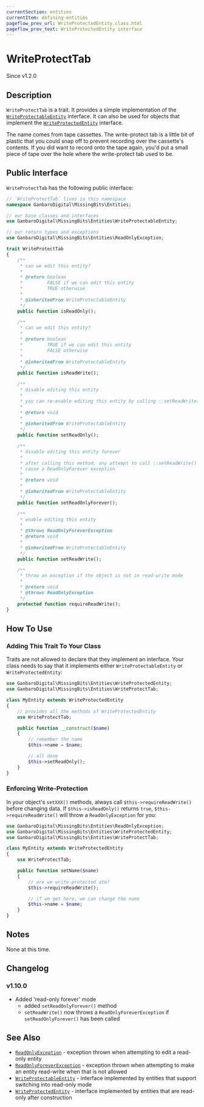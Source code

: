 ```yaml
---
currentSection: entities
currentItem: defining-entities
pageflow_prev_url: WriteProtectedEntity.class.html
pageflow_prev_text: WriteProtectedEntity interface
---
```


# WriteProtectTab

<div class="callout info">
Since v1.2.0
</div>

## Description

`WriteProtectTab` is a trait. It provides a simple implementation of the [`WriteProtectableEntity`](WriteProtectableEntity.class.html) interface. It can also be used for objects that implement the [`WriteProtectedEntity`](WriteProtectedEntity.class.html) interface.

<div class="callout info">
The name comes from tape cassettes. The write-protect tab is a little bit of plastic that you could snap off to prevent recording over the cassette's contents. If you did want to record onto the tape again, you'd put a small piece of tape over the hole where the write-protect tab used to be.
</div>

## Public Interface

`WriteProtectTab` has the following public interface:

```php
// `WriteProtectTab` lives in this namespace
namespace GanbaroDigital\MissingBits\Entities;

// our base classes and interfaces
use GanbaroDigital\MissingBits\Entities\WriteProtectableEntity;

// our return types and exceptions
use GanbaroDigital\MissingBits\Entities\ReadOnlyException;

trait WriteProtectTab
{
    /**
     * can we edit this entity?
     *
     * @return boolean
     *         FALSE if we can edit this entity
     *         TRUE otherwise
     *
     * @inheritedFrom WriteProtectableEntity
     */
    public function isReadOnly();

    /**
     * can we edit this entity?
     *
     * @return boolean
     *         TRUE if we can edit this entity
     *         FALSE otherwise
     *
     * @inheritedFrom WriteProtectableEntity
     */
    public function isReadWrite();

    /**
     * disable editing this entity
     *
     * you can re-enable editing this entity by calling ::setReadWrite()
     *
     * @return void
     *
     * @inheritedFrom WriteProtectableEntity
     */
    public function setReadOnly();

    /**
     * disable editing this entity forever
     *
     * after calling this method, any attempt to call ::setReadWrite() will
     * cause a ReadOnlyForever exception
     *
     * @return void
     *
     * @inheritedFrom WriteProtectableEntity
     */
    public function setReadOnlyForever();

    /**
     * enable editing this entity
     *
     * @throws ReadOnlyForeverException
     * @return void
     *
     * @inheritedFrom WriteProtectableEntity
     */
    public function setReadWrite();

    /**
     * throw an exception if the object is not in read-write mode
     *
     * @return void
     * @throws ReadOnlyException
     */
    protected function requireReadWrite();
}
```

## How To Use

### Adding This Trait To Your Class

Traits are not allowed to declare that they implement an interface. Your class needs to say that it implements either `WriteProtectableEntity` or `WriteProtectedEntity`:

```php
use GanbaroDigital\MissingBits\Entities\WriteProtectedEntity;
use GanbaroDigital\MissingBits\Entities\WriteProtectTab;

class MyEntity extends WriteProtectedEntity
{
    // provides all the methods of WriteProtectedEntity
    use WriteProtectTab;

    public function __construct($name)
    {
        // remember the name
        $this->name = $name;

        // all done
        $this->setReadOnly();
    }
}
```

### Enforcing Write-Protection

In your object's `setXXX()` methods, always call `$this->requireReadWrite()` before changing data. If `$this->isReadOnly()` returns `true`, `$this->requireReadWrite()` will throw a `ReadOnlyException` for you:

```php
use GanbaroDigital\MissingBits\Entities\ReadOnlyException;
use GanbaroDigital\MissingBits\Entities\WriteProtectedEntity;
use GanbaroDigital\MissingBits\Entities\WriteProtectTab;

class MyEntity extends WriteProtectedEntity
{
    use WriteProtectTab;

    public function setName($name)
    {
        // are we write-protected atm?
        $this->requireReadWrite();

        // if we get here, we can change the name
        $this->name = $name;
    }
}
```

## Notes

None at this time.

## Changelog

### v1.10.0

* Added 'read-only forever' mode
  - added `setReadOnlyForever()` method
  - `setReadWrite()` now throws a `ReadOnlyForeverException` if `setReadOnlyForever()` has been called

## See Also

* [`ReadOnlyException`](ReadOnlyException.class.html) - exception thrown when attempting to edit a read-only entity
* [`ReadOnlyForeverException`](ReadOnlyForeverException.class.html) - exception thrown when attempting to make an entity read-write when that is not allowed
* [`WriteProtectableEntity`](WriteProtectedEntity.class.html) - interface implemented by entities that support switching into read-only mode
* [`WriteProtectedEntity`](WriteProtectedEntity.class.html) - interface implemented by entities that are read-only after construction
